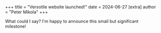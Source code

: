 +++
title = "Versotile website launched!"
date = 2024-06-27
[extra]
author = "Peter Mikola"
+++

What could I say? I'm happy to announce this small but significant milestone!


